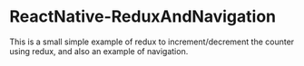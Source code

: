 # ReactNative-ReduxAndNavigation
This is a small simple example of redux to increment/decrement the counter using redux, and also an example of navigation.
